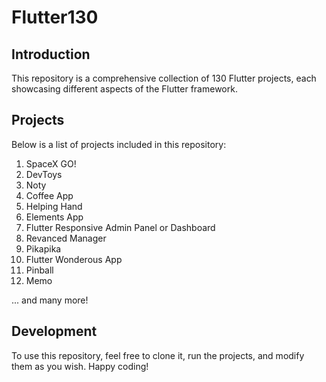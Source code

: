# Flutter130

## Introduction
This repository is a comprehensive collection of 130 Flutter projects, each showcasing different aspects of the Flutter framework. 

## Projects
Below is a list of projects included in this repository:

1. SpaceX GO!
2. DevToys
3. Noty
4. Coffee App
5. Helping Hand
6. Elements App
7. Flutter Responsive Admin Panel or Dashboard
8. Revanced Manager
9. Pikapika
10. Flutter Wonderous App
11. Pinball
12. Memo

... and many more!

## Development
To use this repository, feel free to clone it, run the projects, and modify them as you wish. Happy coding!
